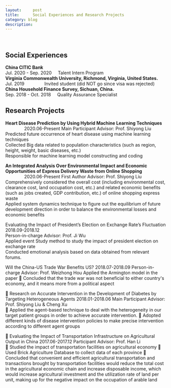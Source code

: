 ```yaml
---
layout:     post
title:      Social Experiences and Research Projects
category: blog
description: 
---
```

<br>
<h2>Social Experiences</h2>
<b>China CITIC Bank</b><br>
Jul. 2020 - Sep. 2020	&nbsp;&nbsp;&nbsp; Talent Intern Program<br>
<b>Virginia Commonwealth University, Richmond, Virginia, United States.</b><br>
Jul. 2019 &nbsp;&nbsp;&nbsp;&nbsp;&nbsp;&nbsp;&nbsp;&nbsp;&nbsp;&nbsp;&nbsp;&nbsp;&nbsp;&nbsp;&nbsp;Invited student (did NOT go since visa was rejected)<br>
<b>China Household Finance Survey, Sichuan, China.</b><br>
Sep. 2018 - Oct. 2018	&nbsp;&nbsp;&nbsp; Quality Assurance Specialist<br>

<h2>Research Projects</h2>
<b>Heart Disease Prediction by Using Hybrid Machine Learning Techniques</b><br>&nbsp;&nbsp;&nbsp;&nbsp;&nbsp;&nbsp;&nbsp;&nbsp;&nbsp;&nbsp;&nbsp;&nbsp;&nbsp;&nbsp;&nbsp;2020.06-Present
Main Participant					        Advisor: Prof. Shiyong Liu<br>
Predicted future occurrence of heart disease using machine learning techniques<br> 
Collected Big data related to population characteristics (such as region, height, weight, basic diseases, etc.)<br>
Responsible for machine learning model constructing and coding<br>


<b>An Integrated Analysis Over Environmental Impact and Economic Opportunities of Express Delivery Waste from Online Shopping</b><br> &nbsp;&nbsp;&nbsp;&nbsp;&nbsp;&nbsp;&nbsp;&nbsp;&nbsp;&nbsp;&nbsp;&nbsp;&nbsp;&nbsp;&nbsp;2020.06-Present
First Author					       Advisor: Prof. Shiyong Liu<br>
Comprehensively considered the overall cost (including environmental cost, clearance cost, land occupation cost, etc.) and related economic benefits (such as jobs created, GDP contribution, etc.) of online shopping express waste<br> 
Applied system dynamics technique to figure out the equilibrium of future development direction in order to balance the environmental losses and economic benefits<br> 



Evaluating the Impact of President’s Election on Exchange Rate’s Fluctuation                               2018.09-2018.12<br> 
Person-in-charge					  Advisor: Prof. Ji Wu<br> 
Applied event Study method to study the impact of president election on exchange rate<br> 
Conducted emotional analysis based on data obtained from relevant forums.<br> 



Will the China-US Trade War Benefits US?                                                            2018.07-2018.09
Person-in-charge					  Advisor: Prof. Weizhong Hou
Applied the Armington model in the paper
	Concluded that the trade war was not beneficial to either country's economy, and it means more from a political aspect



	Research on Accurate Intervention in the Development of Diabetes by Targeting Heterogeneous Agents          2018.01-2018.06
Main Participant	                        Advisor: Prof. Shiyong Liu & Cheng Xu                           
	Applied the agent-based technique to deal with the heterogeneity in our target patient groups in order to achieve accurate intervention.
	Adopted different kinds of disease intervention policies to make precise intervention according to different agent groups




	Evaluating the Impact of Transportation Infrastructure on Agricultural Output in China                      2017.06-2017.12
Participant					           Advisor: Prof. Han Li                          
	Studied the impact of transportation facilities on agricultural economy
	Used Brick Agriculture Database to collect data of each province
	Concluded that convenient and efficient agricultural transportation and transactions brought by transportation facilities would reduce the total cost in the agricultural economic chain and increase disposable income, which would increase agricultural investment and the utilization rate of land per unit, making up for the negative impact on the occupation of arable land
